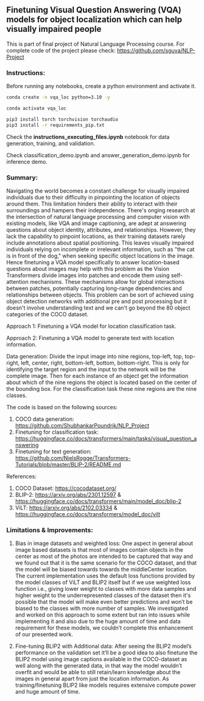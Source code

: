 ## Finetuning Visual Question Answering (VQA) models for object localization which can help visually impaired people
This is part of final project of Natural Language Processing course.
For complete code of the project please check: https://github.com/sguva/NLP-Project


### Instructions:
Before running any notebooks, create a python environment and activate it.

```bash
conda create -n vqa_loc python=3.10 -y

conda activate vqa_loc

pip3 install torch torchvision torchaudio
pip3 install -r requirements_pip.txt
```

Check the **instructions_executing_files.ipynb** notebook for data generation, training, and validation.

Check classification_demo.ipynb and answer_generation_demo.ipynb for inference demo.

### Summary:
Navigating the world becomes a constant challenge for visually impaired individuals due to their difficulty in pinpointing the location of objects around them. This limitation hinders their ability to interact with their surroundings and hampers their independence. There's onging research at the intersection of natural language processing and computer vision with existing models, like VQA and image captioning, are adept at answering questions about object identity, attributes, and relationships. However, they lack the capability to pinpoint locations, as their training datasets rarely include annotations about spatial positioning. This leaves visually impaired individuals relying on incomplete or irrelevant information, such as "the cat is in front of the dog," when seeking specific object locations in the image. Hence finetuning a VQA model specifically to answer location-based questions about images may help with this problem as the Vision Transformers divide images into patches and encode them using self-attention mechanisms. These mechanisms allow for global interactions between patches, potentially capturing long-range dependencies and relationships between objects. This problem can be sort of achieved using object detection networks with additional pre and post processing but it doesn't involve understanding text and we can't go beyond the 80 object categories of the COCO dataset.

Approach 1: Finetuning a VQA model for location classification task.

Approach 2: Finetuning a VQA model to generate text with location information.

Data generation: Divide the input image into nine regions, top-left, top, top-right, left, center, right, bottom-left, bottom, bottom-right. This is only for identifying the target region and the input to the network will be the complete image. Then for each instance of an object get the information about which of the nine regions the object is located based on the center of the bounding box. For the classification task these nine regions are the nine classes.


The code is based on the following sources:
1. COCO data generation: https://github.com/ShubhankarPoundrik/NLP_Project
2. Finetuning for classification task: https://huggingface.co/docs/transformers/main/tasks/visual_question_answering
3. Finetuning for text generation: https://github.com/NielsRogge/Transformers-Tutorials/blob/master/BLIP-2/README.md

References:
1. COCO Dataset: https://cocodataset.org/
2. BLIP-2: https://arxiv.org/abs/2301.12597 & https://huggingface.co/docs/transformers/main/model_doc/blip-2
3. ViLT: https://arxiv.org/abs/2102.03334 & https://huggingface.co/docs/transformers/model_doc/vilt


### Limitations & Improvements:

1. Bias in image datasets and weighted loss:
One aspect in general about image based datasets is that most of images contain objects in the center as most of the photos are intended to be captured that way and we found out that it is the same scenario for the COCO dataset, and that the model will be biased towards towards the middleCenter location. The current implementation uses the default loss functions provided by the model classes of ViLT and BLIP2 itself but if we use weighted loss function i.e., giving lower weight to classes with more data samples and higher weight to the underrepresented classes of the dataset then it's possible that the model will make even better predictions and won’t be biased to the classes with more number of samples. We investigated and worked on this approach to some extent but ran into issues while implementing it and also due to the huge amount of time and data requirement for these models, we couldn’t complete this enhancement of our presented work.

2. Fine-tuning BLIP2 with Additional data:
After seeing the BLIP2 model’s performance on the validation set it’ll be a good idea to also finetune the BLIP2 model using image captions available in the COCO-dataset as well along with the generated data, in that way the model wouldn’t overfit and would be able to still retain/learn knowledge about the images in general apart from just the location information. As training/finetuning BLIP2 like models requires extensive compute power and huge amount of time.